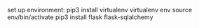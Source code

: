 set up environment:
pip3 install virtualenv
virtualenv env
source env/bin/activate
pip3 install flask flask-sqlalchemy